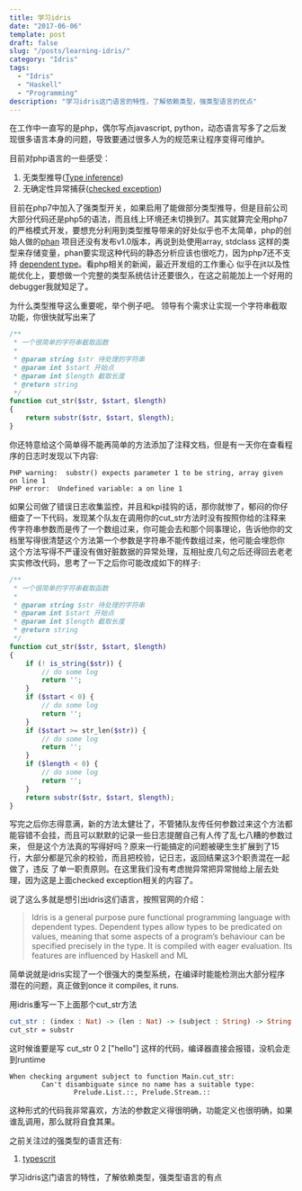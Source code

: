 ```yaml
---
title: 学习idris
date: "2017-06-06"
template: post
draft: false
slug: "/posts/learning-idris/"
category: "Idris"
tags:
  - "Idris"
  - "Haskell"
  - "Programming"
description: "学习idris这门语言的特性，了解依赖类型，强类型语言的优点"
---
```


在工作中一直写的是php，偶尔写点javascript, python，动态语言写多了之后发现很多语言本身的问题，导致要通过很多人为的规范来让程序变得可维护。

目前对php语言的一些感受：
1. 无类型推导([Type inference](https://en.wikipedia.org/wiki/Type_inference))
2. 无确定性异常捕获([checked exception](https://stackoverflow.com/questions/6115896/java-checked-vs-unchecked-exception-explanation))

目前在php7中加入了强类型开关，如果启用了能做部分类型推导，但是目前公司大部分代码还是php5的语法，而且线上环境还未切换到7。其实就算完全用php7
的严格模式开发，要想充分利用到类型推导带来的好处似乎也不太简单，php的创始人做的[phan](https://github.com/etsy/phan) 项目还没有发布v1.0版本，再说到处使用array, stdclass
这样的类型来存储变量，phan要实现这种代码的静态分析应该也很吃力，因为php7还不支持 [dependent type](https://en.wikipedia.org/wiki/Dependent_type)。看php相关的新闻，最近开发组的工作重心
似乎在jit以及性能优化上，要想做一个完整的类型系统估计还要很久，在这之前能加上一个好用的debugger我就知足了。

为什么类型推导这么重要呢，举个例子吧。
领导有个需求让实现一个字符串截取功能，你很快就写出来了

```php
/**
 * 一个很简单的字符串截取函数
 *
 * @param string $str 待处理的字符串
 * @param int $start 开始点
 * @param int $length 截取长度
 * @return string
 */
function cut_str($str, $start, $length)
{
    return substr($str, $start, $length);
}
```

你还特意给这个简单得不能再简单的方法添加了注释文档，但是有一天你在查看程序的日志时发现以下内容:

```text
PHP warning:  substr() expects parameter 1 to be string, array given on line 1
PHP error:  Undefined variable: a on line 1
```

如果公司做了错误日志收集监控，并且和kpi挂钩的话，那你就惨了，郁闷的你仔细查了一下代码，发现某个队友在调用你的cut_str方法时没有按照你给的注释来
传字符串参数而是传了一个数组过来，你可能会去和那个同事理论，告诉他你的文档里写得很清楚这个方法第一个参数是字符串不能传数组过来，他可能会埋怨你
这个方法写得不严谨没有做好脏数据的异常处理，互相扯皮几句之后还得回去老老实实修改代码，思考了一下之后你可能改成如下的样子:

```php
/**
 * 一个很简单的字符串截取函数
 *
 * @param string $str 待处理的字符串
 * @param int $start 开始点
 * @param int $length 截取长度
 * @return string
 */
function cut_str($str, $start, $length)
{
    if (! is_string($str)) {
        // do some log
        return '';
    }
    if ($start < 0) {
        // do some log
        return '';
    }
    if ($start >= str_len($str)) {
        // do some log
        return '';
    }
    if ($length < 0) {
        // do some log
        return '';
    }
    return substr($str, $start, $length);
}
```

写完之后你志得意满，新的方法太健壮了，不管猪队友传任何参数过来这个方法都能容错不会挂，而且可以默默的记录一些日志提醒自己有人传了乱七八糟的参数过来，
但是这个方法真的写得好吗？原来一行能搞定的问题被硬生生扩展到了15行，大部分都是冗余的校验，而且把校验，记日志，返回结果这3个职责混在一起做了，违反
了单一职责原则。在这里我们没有考虑抛异常把异常抛给上层去处理，因为这是上面checked exception相关的内容了。

说了这么多就是想引出idris这们语言，按照官网的介绍：
> Idris is a general purpose pure functional programming language with dependent types. Dependent types allow types to be predicated on values, meaning that some aspects of a program’s behaviour can be specified precisely in the type. It is compiled  with eager evaluation. Its features are influenced by Haskell and ML

简单说就是idris实现了一个很强大的类型系统，在编译时能能检测出大部分程序潜在的问题，真正做到once it compiles, it runs.

用idris重写一下上面那个cut_str方法

```idris
cut_str : (index : Nat) -> (len : Nat) -> (subject : String) -> String
cut_str = substr
```

这时候谁要是写 cut_str 0 2 ["hello"] 这样的代码，编译器直接会报错，没机会走到runtime

```text
When checking argument subject to function Main.cut_str:
        Can't disambiguate since no name has a suitable type:
                Prelude.List.::, Prelude.Stream.::
```

这种形式的代码我非常喜欢，方法的参数定义得很明确，功能定义也很明确，如果谁乱调用，那么就将自食其果。

之前关注过的强类型的语言还有:

1. [typescrit](https://www.learning-idrisw.typescriptlang.org/)

学习idris这门语言的特性，了解依赖类型，强类型语言的有点
